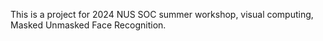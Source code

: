 This is a project for 2024 NUS SOC summer workshop, visual computing, Masked Unmasked Face Recognition.
